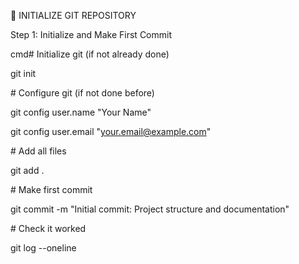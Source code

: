 🚀 INITIALIZE GIT REPOSITORY

Step 1: Initialize and Make First Commit

cmd# Initialize git (if not already done)

git init



\# Configure git (if not done before)

git config user.name "Your Name"

git config user.email "your.email@example.com"



\# Add all files

git add .



\# Make first commit

git commit -m "Initial commit: Project structure and documentation"



\# Check it worked

git log --oneline


